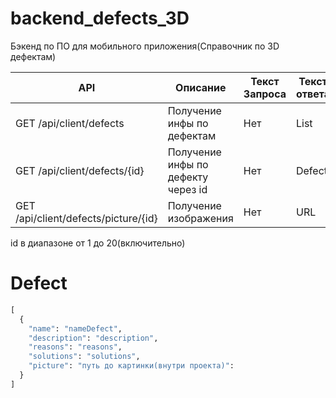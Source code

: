 # backend_defects_3D
Бэкенд по ПО для мобильного приложения(Справочник по 3D дефектам)

| API | Описание | Текст Запроса | Текст ответа |
| --- | -------- | ------------- | ------------ |
| GET /api/client/defects | Получение инфы по дефектам | Нет | List<Defect> |
| GET /api/client/defects/{id} | Получение инфы по дефекту через id | Нет | Defect |
| GET /api/client/defects/picture/{id} | Получение изображения | Нет | URL |

id в диапазоне от 1 до 20(включительно)

# Defect

```py
[
  {
    "name": "nameDefect",
    "description": "description",
    "reasons": "reasons",
    "solutions": "solutions",
    "picture": "путь до картинки(внутри проекта)":
  }
]
```
